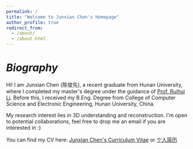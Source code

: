 ```yaml
---
permalink: /
title: "Welcome to Junxian Chen's Homepage"
author_profile: true
redirect_from: 
  - /about/
  - /about.html
---
```

*Biography*
======
Hi! I am Junxian Chen (陈俊先), a recent graduate from Hunan University, where I completed my master's degree under the guidance of [Prof. Ruihui Li](http://csee.hnu.edu.cn/people/liruihui). Before this, I received my B.Eng. Degree from College of Computer Science and Electronic Engineering, Hunan University, China.

My research interest lies in 3D understanding and reconstruction. I'm open to potential collaborations, feel free to drop me an email if you are interested in :)

You can find my CV here: [Junxian Chen's Curriculum Vitae](../assets/PHD-application-Junxian-Chen-cv.pdf) or [个人简历](../assets/cjx-cv-chinese.pdf)

<script type="text/javascript" id="clstr_globe" src="//clustrmaps.com/globe.js?&w=300&d=95kn_whFuE6HBnSKgIFQbHxyNzkKkP7lZ6Zdg6sKxRg"></script>


<script type="text/javascript" id="clustrmaps" src="//cdn.clustrmaps.com/map_v2.js?cl=ffffff&w=a&t=n&d=95kn_whFuE6HBnSKgIFQbHxyNzkKkP7lZ6Zdg6sKxRg"></script>